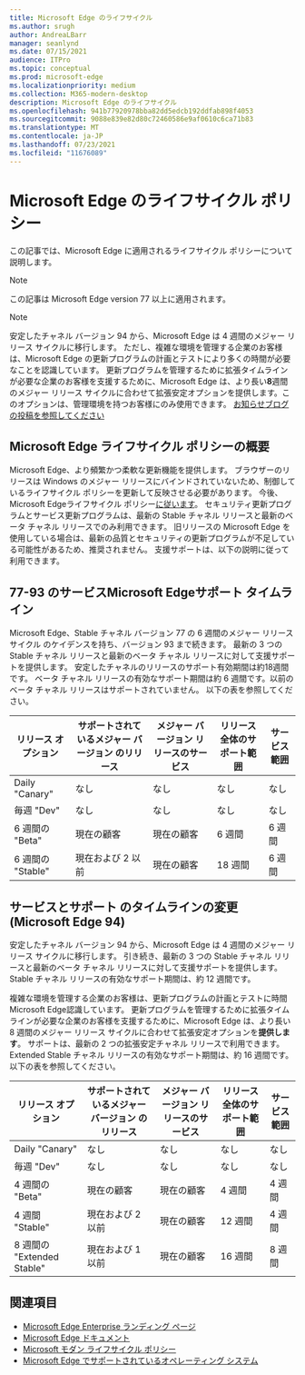 ```yaml
---
title: Microsoft Edge のライフサイクル
ms.author: srugh
author: AndreaLBarr
manager: seanlynd
ms.date: 07/15/2021
audience: ITPro
ms.topic: conceptual
ms.prod: microsoft-edge
ms.localizationpriority: medium
ms.collection: M365-modern-desktop
description: Microsoft Edge のライフサイクル
ms.openlocfilehash: 941b77920978bba82dd5edcb192ddfab898f4053
ms.sourcegitcommit: 9088e839e82d80c72460586e9af0610c6ca71b83
ms.translationtype: MT
ms.contentlocale: ja-JP
ms.lasthandoff: 07/23/2021
ms.locfileid: "11676089"
---
```

# <a name="microsoft-edge-lifecycle-policy"></a>Microsoft Edge のライフサイクル ポリシー

この記事では、Microsoft Edge に適用されるライフサイクル ポリシーについて説明します。

> [!NOTE]
> この記事は Microsoft Edge version 77 以上に適用されます。

> [!NOTE]
> 安定したチャネル バージョン 94 から、Microsoft Edge は 4 週間のメジャー リリース サイクルに移行します。 ただし、複雑な環境を管理する企業のお客様は、Microsoft Edge の更新プログラムの計画とテストにより多くの時間が必要なことを認識しています。 更新プログラムを管理するために拡張タイムラインが必要な企業のお客様を支援するために、Microsoft Edge は、より長い**8**週間のメジャー リリース サイクルに合わせて拡張安定オプションを提供します。このオプションは、管理環境を持つお客様にのみ使用できます。 [お知らせブログの投稿を参照してください](https://blogs.windows.com/msedgedev/2021/07/15/opt-in-extended-stable-release-cycle/)

## <a name="overview-of-the-lifecycle-policy-for-microsoft-edge"></a>Microsoft Edge ライフサイクル ポリシーの概要

Microsoft Edge、より頻繁かつ柔軟な更新機能を提供します。 ブラウザーのリリースは Windows のメジャー リリースにバインドされていないため、制御しているライフサイクル ポリシーを更新して反映させる必要があります。 今後、Microsoft Edgeライフサイクル ポリシー[に従います](https://support.microsoft.com/help/30881/modern-lifecycle-policy)。 セキュリティ更新プログラムとサービス更新プログラムは、最新の Stable チャネル リリースと最新のベータ チャネル リリースでのみ利用できます。 旧リリースの Microsoft Edge を使用している場合は、最新の品質とセキュリティの更新プログラムが不足している可能性があるため、推奨されません。  支援サポートは、以下の説明に従って利用できます。

## <a name="servicing-and-assisted-support-timeline-for-microsoft-edge-77-93"></a>77-93 のサービスMicrosoft Edgeサポート タイムライン

Microsoft Edge、Stable チャネル バージョン 77 の 6 週間のメジャー リリース サイクル のケイデンスを持ち、バージョン 93 まで続きます。  最新の 3 つの Stable チャネル リリースと最新のベータ チャネル リリースに対して支援サポートを提供します。 安定したチャネルのリリースのサポート有効期間は約18週間です。 ベータ チャネル リリースの有効なサポート期間は約 6 週間です。以前のベータ チャネル リリースはサポートされていません。  以下の表を参照してください。

|     リリース オプション              |     サポートされているメジャー バージョン のリリース    |     メジャー バージョン リリースのサービス    |     リリース全体のサポート範囲    |     サービス範囲    |
|---------------------------------|----------------------------------------|---------------------------------------|-----------------------------------------|---------------------------|
|     Daily "Canary"              |     なし                               |     なし                              |     なし                                |     なし                  |
|     毎週 "Dev"                |     なし                               |     なし                              |     なし                                |     なし                  |
|     6 週間の "Beta"               |     現在の顧客                            |     現在の顧客                           |     6 週間                             |     6 週間               |
|     6 週間の "Stable"             |     現在および 2 以前             |     現在の顧客                           |     18 週間                            |     6 週間               |


## <a name="servicing-and-assisted-support-timeline-changes-in-microsoft-edge-94"></a>サービスとサポート のタイムラインの変更 (Microsoft Edge 94)

安定したチャネル バージョン 94 から、Microsoft Edge は 4 週間のメジャー リリース サイクルに移行します。 引き続き、最新の 3 つの Stable チャネル リリースと最新のベータ チャネル リリースに対して支援サポートを提供します。 Stable チャネル リリースの有効なサポート期間は、約 12 週間です。

複雑な環境を管理する企業のお客様は、更新プログラムの計画とテストに時間Microsoft Edge認識しています。 更新プログラムを管理するために拡張タイムラインが必要な企業のお客様を支援するために、Microsoft Edge は、より長い 8 週間のメジャー リリース サイクルに合わせて拡張安定オプションを**提供します**。 サポートは、最新の 2 つの拡張安定チャネル リリースで利用できます。 Extended Stable チャネル リリースの有効なサポート期間は、約 16 週間です。 以下の表を参照してください。

|     リリース オプション              |     サポートされているメジャー バージョン のリリース    |     メジャー バージョン リリースのサービス    |     リリース全体のサポート範囲    |     サービス範囲    |
|---------------------------------|----------------------------------------|---------------------------------------|-----------------------------------------|---------------------------|
|     Daily "Canary"              |     なし                               |     なし                              |     なし                                |     なし                  |
|     毎週 "Dev"                |     なし                               |     なし                              |     なし                                |     なし                  |
|     4 週間の "Beta"               |     現在の顧客                            |     現在の顧客                           |     4 週間                             |     4 週間               |
|     4 週間 "Stable"             |     現在および 2 以前             |     現在の顧客                           |     12 週間                            |     4 週間               |
|     8 週間の "Extended Stable"    |     現在および 1 以前             |     現在の顧客                           |     16 週間                            |     8 週間               |

## <a name="see-also"></a>関連項目

- [Microsoft Edge Enterprise ランディング ページ](https://aka.ms/EdgeEnterprise)
- [Microsoft Edge ドキュメント](./index.yml)
- [Microsoft モダン ライフサイクル ポリシー](https://support.microsoft.com/help/30881/modern-lifecycle-policy)
- [Microsoft Edge でサポートされているオペレーティング システム](./microsoft-edge-supported-operating-systems.md)